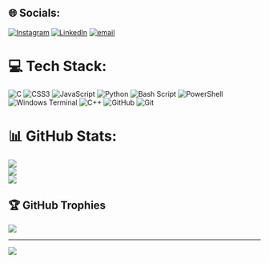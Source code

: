 
## 🌐 Socials:
[![Instagram](https://img.shields.io/badge/Instagram-%23E4405F.svg?logo=Instagram&logoColor=white)](https://instagram.com/amujjawalgupta) [![LinkedIn](https://img.shields.io/badge/LinkedIn-%230077B5.svg?logo=linkedin&logoColor=white)](https://linkedin.com/in/amujjawalgupta) [![email](https://img.shields.io/badge/Email-D14836?logo=gmail&logoColor=white)](mailto:ujjawal.gupta.jsr@gmail.com) 

# 💻 Tech Stack:
![C](https://img.shields.io/badge/c-%2300599C.svg?style=for-the-badge&logo=c&logoColor=white) ![CSS3](https://img.shields.io/badge/css3-%231572B6.svg?style=for-the-badge&logo=css3&logoColor=white) ![JavaScript](https://img.shields.io/badge/javascript-%23323330.svg?style=for-the-badge&logo=javascript&logoColor=%23F7DF1E) ![Python](https://img.shields.io/badge/python-3670A0?style=for-the-badge&logo=python&logoColor=ffdd54) ![Bash Script](https://img.shields.io/badge/bash_script-%23121011.svg?style=for-the-badge&logo=gnu-bash&logoColor=white) ![PowerShell](https://img.shields.io/badge/PowerShell-%235391FE.svg?style=for-the-badge&logo=powershell&logoColor=white) ![Windows Terminal](https://img.shields.io/badge/Windows%20Terminal-%234D4D4D.svg?style=for-the-badge&logo=windows-terminal&logoColor=white) ![C++](https://img.shields.io/badge/c++-%2300599C.svg?style=for-the-badge&logo=c%2B%2B&logoColor=white) ![GitHub](https://img.shields.io/badge/github-%23121011.svg?style=for-the-badge&logo=github&logoColor=white) ![Git](https://img.shields.io/badge/git-%23F05033.svg?style=for-the-badge&logo=git&logoColor=white)
# 📊 GitHub Stats:
![](https://github-readme-stats.vercel.app/api?username=amujjawalgupta&theme=dark&hide_border=false&include_all_commits=false&count_private=false)<br/>
![](https://nirzak-streak-stats.vercel.app/?user=amujjawalgupta&theme=dark&hide_border=false)<br/>
![](https://github-readme-stats.vercel.app/api/top-langs/?username=amujjawalgupta&theme=dark&hide_border=false&include_all_commits=false&count_private=false&layout=compact)

## 🏆 GitHub Trophies
![](https://github-profile-trophy.vercel.app/?username=amujjawalgupta&theme=radical&no-frame=false&no-bg=true&margin-w=4)

---
[![](https://visitcount.itsvg.in/api?id=amujjawalgupta&icon=0&color=0)](https://visitcount.itsvg.in)

<!-- Proudly created with GPRM ( https://gprm.itsvg.in ) -->

